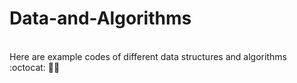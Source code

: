 # Data-and-Algorithms <br>
<br>
Here are example codes of different data structures and algorithms :octocat: 🏴‍☠️
